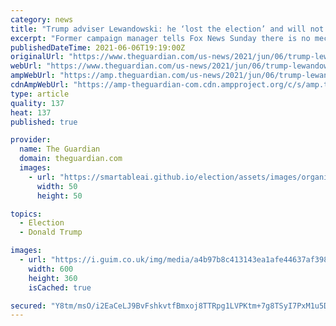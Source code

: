 ```yaml
---
category: news
title: "Trump adviser Lewandowski: he ‘lost the election’ and will not be reinstated"
excerpt: "Former campaign manager tells Fox News Sunday there is no mechanism by which a loser can return to the White House"
publishedDateTime: 2021-06-06T19:19:00Z
originalUrl: "https://www.theguardian.com/us-news/2021/jun/06/trump-lewandowski-election-reinstated-biden-north-carolina-fox-news"
webUrl: "https://www.theguardian.com/us-news/2021/jun/06/trump-lewandowski-election-reinstated-biden-north-carolina-fox-news"
ampWebUrl: "https://amp.theguardian.com/us-news/2021/jun/06/trump-lewandowski-election-reinstated-biden-north-carolina-fox-news"
cdnAmpWebUrl: "https://amp-theguardian-com.cdn.ampproject.org/c/s/amp.theguardian.com/us-news/2021/jun/06/trump-lewandowski-election-reinstated-biden-north-carolina-fox-news"
type: article
quality: 137
heat: 137
published: true

provider:
  name: The Guardian
  domain: theguardian.com
  images:
    - url: "https://smartableai.github.io/election/assets/images/organizations/theguardian.com-50x50.jpg"
      width: 50
      height: 50

topics:
  - Election
  - Donald Trump

images:
  - url: "https://i.guim.co.uk/img/media/a4b97b8c413143ea1afe44637af39841f042e591/0_275_3500_2100/master/3500.jpg?width=300&quality=45&auto=format&fit=max&dpr=2&s=4f52b1748e208e20eb8ed24e73d36fff"
    width: 600
    height: 360
    isCached: true

secured: "Y8tm/msO/i2EaCeLJ9BvFshkvtfBmxoj8TTRpg1LVPKtm+7g8TSyI7PxM1u5DNs7kajzeqdpXsYno5XXSLyIMd+uDBT4aW0AzkHpC05xrObIF2Ize8VUI8rbtg3lk4VyEwoBk0qLmtoW1p5sx61jp1CfeTXLTAuhiUN0tsEZ/va0l8nqx6vhPhRS+hkNeML9PITiBTuMBbNmGZhiBW2qvG82EwEmLCjpQNdXB3tsUX4V6SQ61IwI8EXX/tI6ou5YMcNS+5PoHznF4FM+9xHn2T3NUt5jk9kbIG9BNgM56/wNd0sPlOzDBW9El6zGORmSrJwJO9Buz7KRkL5pJVIBSc+csxBCCgRQgm3QEnOqlOM=;rVj5ESPqpQroQ2jKJpz7vw=="
---
```


